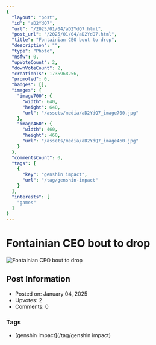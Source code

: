 ```yaml
---
{
  "layout": "post",
  "id": "aD2YdQ7",
  "url": "/2025/01/04/aD2YdQ7.html",
  "post_url": "/2025/01/04/aD2YdQ7.html",
  "title": "Fontainian CEO bout to drop",
  "description": "",
  "type": "Photo",
  "nsfw": 0,
  "upVoteCount": 2,
  "downVoteCount": 2,
  "creationTs": 1735968256,
  "promoted": 0,
  "badges": [],
  "images": {
    "image700": {
      "width": 640,
      "height": 640,
      "url": "/assets/media/aD2YdQ7_image700.jpg"
    },
    "image460": {
      "width": 460,
      "height": 460,
      "url": "/assets/media/aD2YdQ7_image460.jpg"
    }
  },
  "commentsCount": 0,
  "tags": [
    {
      "key": "genshin impact",
      "url": "/tag/genshin-impact"
    }
  ],
  "interests": [
    "games"
  ]
}
---
```


# Fontainian CEO bout to drop

![Fontainian CEO bout to drop](/assets/media/aD2YdQ7_image700.jpg)

## Post Information

- Posted on: January 04, 2025
- Upvotes: 2
- Comments: 0

### Tags

- [genshin impact](/tag/genshin impact)
